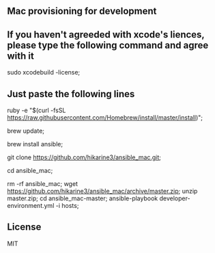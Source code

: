 Mac provisioning for development
-------

If you haven't agreeded with xcode's liences, please type the following command and agree with it
-------

sudo xcodebuild -license;


Just paste the following lines
-------

ruby -e "$(curl -fsSL https://raw.githubusercontent.com/Homebrew/install/master/install)";

brew update;

brew install ansible;

git clone https://github.com/hikarine3/ansible_mac.git;

cd ansible_mac;

rm -rf ansible_mac;
wget https://github.com/hikarine3/ansible_mac/archive/master.zip;
unzip master.zip;
cd ansible_mac-master;
ansible-playbook developer-environment.yml -i hosts;


License
-------

MIT
